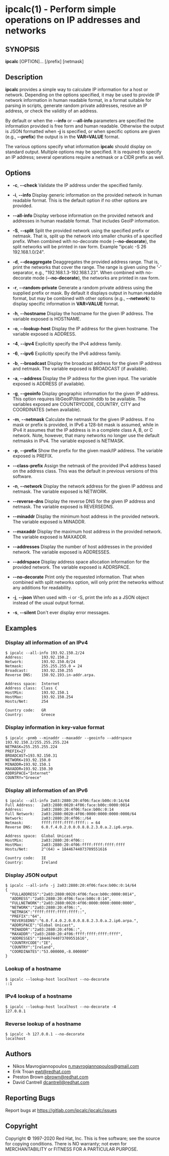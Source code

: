 # ipcalc(1) - Perform simple operations on IP addresses and networks

## SYNOPSIS
**ipcalc** [OPTION]... <IP address>[/prefix] [netmask]


## Description

**ipcalc** provides a simple way to calculate IP information for a host
or network. Depending on the options specified, it may be used to provide
IP network information in human readable format, in a format suitable for
parsing in scripts, generate random private addresses, resolve an IP address,
or check the validity of an address.

By default or when the **--info** or **--all-info** parameters
are specified the information provided is free form and human readable.
Otherwise the output is JSON formatted when **-j** is specified,
or when specific options are given (e.g., **--prefix**) the output is
in the **VAR=VALUE** format.

The various options specify what information **ipcalc** should display
on standard output. Multiple options may be specified.  It is required
to specify an IP address; several operations require
a netmask or a CIDR prefix as well.


## Options

* **-c**, **--check**
  Validate the IP address under the specified family.

* **-i**, **--info**
  Display generic information on the provided network in human readable format.
  This is the default option if no other options are provided.

* **--all-info**
  Display verbose information on the provided network and addresses in human
  readable format. That includes GeoIP information.

* **-S**, **--split**
  Split the provided network using the specified prefix or netmask. That is,
  split up the network into smaller chunks of a specified prefix. When
  combined with no-decorate mode (**--no-decorate**), the split networks
  will be printed in raw form. Example "ipcalc -S 26 192.168.1.0/24".

* **-d**, **--deaggregate**
  Deaggregates the provided address range. That is, print the networks that
  cover the range. The range is given using the '-' separator, e.g.,
  "192.168.1.3-192.168.1.23". When combined with no-decorate mode
  (**--no-decorate**), the networks are printed in raw form.

* **-r**, **--random-private**
  Generate a random private address using the supplied prefix or mask. By default
  it displays output in human readable format, but may be combined with
  other options (e.g., **--network**) to display specific information in
  **VAR=VALUE** format.

* **-h**, **--hostname**
  Display the hostname for the given IP address.
  The variable exposed is HOSTNAME.

* **-o**, **--lookup-host**
  Display the IP address for the given hostname.
  The variable exposed is ADDRESS.

* **-4**, **--ipv4**
  Explicitly specify the IPv4 address family.

* **-6**, **--ipv6**
  Explicitly specify the IPv6 address family.

* **-b**, **--broadcast**
  Display the broadcast address for the given IP address and netmask.
  The variable exposed is BROADCAST (if available).

* **-a**, **--address**
  Display the IP address for the given input.
  The variable exposed is ADDRESS (if available).

* **-g**, **--geoinfo**
  Display geographic information for the given IP address. This option
  requires libGeoIP/libmaxminddb to be available. The variables exposed are
  COUNTRYCODE, COUNTRY, CITY and COORDINATES (when available).

* **-m**, **--netmask**
  Calculate the netmask for the given IP address. If no mask or prefix
  is provided, in IPv6 a 128-bit mask is assumed, while in IPv4 it assumes
  that the IP address is in a complete class A, B, or C network. Note,
  however, that many networks no longer use the default netmasks in IPv4.
  The variable exposed is NETMASK.

* **-p**, **--prefix**
  Show the prefix for the given mask/IP address.
  The variable exposed is PREFIX.

* **--class-prefix**
  Assign the netmask of the provided IPv4 address based on the address
  class. This was the default in previous versions of this software.

* **-n**, **--network**
  Display the network address for the given IP address and netmask.
  The variable exposed is NETWORK.

* **--reverse-dns**
  Display the reverse DNS for the given IP address and netmask.
  The variable exposed is REVERSEDNS.

* **--minaddr**
  Display the minimum host address in the provided network.
  The variable exposed is MINADDR.

* **--maxaddr**
  Display the maximum host address in the provided network.
  The variable exposed is MAXADDR.

* **--addresses**
  Display the number of host addresses in the provided network.
  The variable exposed is ADDRESSES.

* **--addrspace**
  Display address space allocation information for the provided network.
  The variable exposed is ADDRSPACE.

* **--no-decorate**
  Print only the requested information. That when combined with
  split networks option, will only print the networks without any
  additions for readability.

* **-j**, **--json**
  When used with -i or -S, print the info as a JSON object
  instead of the usual output format.

* **-s**, **--silent**
  Don't ever display error messages.


## Examples

### Display all information of an IPv4

    $ ipcalc --all-info 193.92.150.2/24
    Address:        193.92.150.2
    Network:        193.92.150.0/24
    Netmask:        255.255.255.0 = 24
    Broadcast:      193.92.150.255
    Reverse DNS:    150.92.193.in-addr.arpa.

    Address space:  Internet
    Address class:  Class C
    HostMin:        193.92.150.1
    HostMax:        193.92.150.254
    Hosts/Net:      254
    
    Country code:   GR
    Country:        Greece

### Display information in key-value format

    $ ipcalc -pnmb --minaddr --maxaddr --geoinfo --addrspace 193.92.150.2/255.255.255.224
    NETMASK=255.255.255.224
    PREFIX=27
    BROADCAST=193.92.150.31
    NETWORK=193.92.150.0
    MINADDR=193.92.150.1
    MAXADDR=193.92.150.30
    ADDRSPACE="Internet"
    COUNTRY="Greece"

### Display all information of an IPv6

    $ ipcalc --all-info 2a03:2880:20:4f06:face:b00c:0:14/64
    Full Address:   2a03:2880:0020:4f06:face:b00c:0000:0014
    Address:        2a03:2880:20:4f06:face:b00c:0:14
    Full Network:   2a03:2880:0020:4f06:0000:0000:0000:0000/64
    Network:        2a03:2880:20:4f06::/64
    Netmask:        ffff:ffff:ffff:ffff:: = 64
    Reverse DNS:    6.0.f.4.0.2.0.0.0.8.8.2.3.0.a.2.ip6.arpa.
    
    Address space:  Global Unicast
    HostMin:        2a03:2880:20:4f06::
    HostMax:        2a03:2880:20:4f06:ffff:ffff:ffff:ffff
    Hosts/Net:      2^(64) = 18446744073709551616
    
    Country code:   IE
    Country:        Ireland

### Display JSON output

    $ ipcalc --all-info -j 2a03:2880:20:4f06:face:b00c:0:14/64
    {
      "FULLADDRESS":"2a03:2880:0020:4f06:face:b00c:0000:0014",
      "ADDRESS":"2a03:2880:20:4f06:face:b00c:0:14",
      "FULLNETWORK":"2a03:2880:0020:4f06:0000:0000:0000:0000",
      "NETWORK":"2a03:2880:20:4f06::",
      "NETMASK":"ffff:ffff:ffff:ffff::",
      "PREFIX":"64",
      "REVERSEDNS":"6.0.f.4.0.2.0.0.0.8.8.2.3.0.a.2.ip6.arpa.",
      "ADDRSPACE":"Global Unicast",
      "MINADDR":"2a03:2880:20:4f06::",
      "MAXADDR":"2a03:2880:20:4f06:ffff:ffff:ffff:ffff",
      "ADDRESSES":"18446744073709551616",
      "COUNTRYCODE":"IE",
      "COUNTRY":"Ireland",
      "COORDINATES":"53.000000,-8.000000"
    }

### Lookup of a hostname

    $ ipcalc --lookup-host localhost --no-decorate
    ::1

### IPv4 lookup of a hostname

    $ ipcalc --lookup-host localhost --no-decorate -4
    127.0.0.1

### Reverse lookup of a hostname

    $ ipcalc -h 127.0.0.1 --no-decorate
    localhost

## Authors
* Nikos Mavrogiannopoulos <n.mavrogiannopoulos@gmail.com>
* Erik Troan <ewt@redhat.com>
* Preston Brown <pbrown@redhat.com>
* David Cantrell <dcantrell@redhat.com>

## Reporting Bugs

Report bugs at https://gitlab.com/ipcalc/ipcalc/issues

## Copyright

Copyright © 1997-2020 Red Hat, Inc.
This is free software; see the source for copying conditions.  There is NO
warranty; not even for MERCHANTABILITY or FITNESS FOR A PARTICULAR
PURPOSE.
